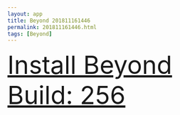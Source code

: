 ```yaml
---
layout: app
title: Beyond 201811161446
permalink: 201811161446.html
tags: [Beyond]
---
```

<div class="pure-g">
    <div class="pure-u-1-1" style="font-size: 4em">
        <a class="pure-button-primary" href="itms-services://?action=download-manifest&url=https%3A%2F%2Flitsungyisigono.github.io%2FTestScript%2Fmanifests%2F201811161446.plist"><i class="fa fa-download" aria-hidden="true"></i>Install Beyond Build: 256</a>
    </div>
</div>